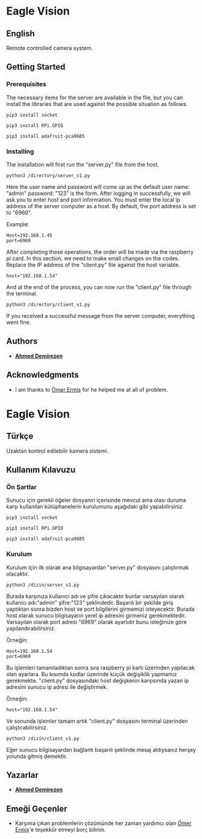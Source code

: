 # Eagle Vision

## English

Remote controlled camera system.

## Getting Started

### Prerequisites

The necessary items for the server are available in the file, but you can install the libraries that are used against the possible situation as follows.

```
pip3 install socket

pip3 install RPi.GPIO

pip3 install adafruit-pca9685
```

### Installing

The installation will first run the "server.py" file from the host.

```
python3 /directory/server_v1.py
```

Here the user name and password will come up as the default user name: "admin" password: "123" is the form.
After logging in successfully, we will ask you to enter host and port information. You must enter the local ip address of the server computer as a host. By default, the port address is set to "6969".

Example:

```
Host=192.168.1.45
port=6969
```

After completing these operations, the order will be made via the raspberry pi card. In this section, we need to make small changes on the codes. Replace the IP address of the "client.py" file against the host variable.

```
host="192.168.1.54"
```

And at the end of the process, you can now run the "client.py" file through the terminal.

```
python3 /directory/client_v1.py
```
If you received a successful message from the server computer, everything went fine.

## Authors

* **[Ahmed Demirezen](https://github.com/ahmeddemirezen)**

## Acknowledgments

* I am thanks to [Ömer Ermiş](https://github.com/systran20) for he helped me at all of problem.

# Eagle Vision

## Türkçe

Uzaktan kontrol edilebilir kamera sistemi. 

## Kullanım Kılavuzu

### Ön Şartlar

Sunucu için gerekli öğeler dosyanın içerisinde mevcut ama olası duruma karşı kullanılan kütüphanelerin kurulumunu aşağıdaki gibi yapabilirsiniz.

```
pip3 install socket

pip3 install RPi.GPIO

pip3 install adafruit-pca9685
```

### Kurulum

Kurulum için ilk olarak ana bilgisayardan "server.py" dosyasını çalıştırmak olacaktır.

```
python3 /dizin/server_v1.py
```

Burada karşınıza kullanıcı adı ve şifre çıkacaktır bunlar varsayılan olarak kullanıcı adı:"admin" şifre:"123" şeklindedir.
Başarılı bir şekilde giriş yaptıktan sonra bizden host ve port bilgilerini girmemizi isteyecektir. Burada host olarak sunucu bilgisayarın yerel ip adresini girmeniz gerekmektedir. Varsayılan olarak port adresi "6969" olarak ayarlıdır bunu isteğinize göre yapılandırabilirsiniz.

Örneğin:

```
Host=192.168.1.54
port=6969
```

Bu işlemleri tamamladıktan sonra sıra raspberry pi kartı üzerinden yapılacak olan ayarlara. Bu kısımda kodlar üzerinde küçük değişiklik yapmamız gerekmekte. "client.py" dosyasındaki host değişkenin karşısında yazan ip adresini sunucu ip adresi ile değiştirmek.

Örneğin:

```
host="192.168.1.54"
```

Ve sonunda işlemler tamam artık "client.py" dosyasını terminal üzerinden çalıştırabilirsiniz.

```
python3 /dizin/client_v1.py 
```

Eğer sunucu bilgisayardan bağlantı başarılı şeklinde mesaj aldıysanız herşey yolunda gitmiş demektir.

## Yazarlar

* **[Ahmed Demirezen](https://github.com/ahmeddemirezen)**

## Emeği Geçenler

* Karşıma çıkan problemlerin çözümünde her zaman yardımcı olan [Ömer Ermiş](https://github.com/systran20)'e teşekkür etmeyi borç bilirim.

